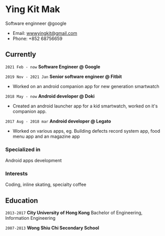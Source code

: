 
# Ying Kit Mak
Software enginneer @google
- Email: wwwyingkit@gmail.com
- Phone: +852 68756659

## Currently
`2021 Feb - now`
__Software Engineer @ Google__

`2019 Nov - 2021 Jan`
__Senior software engineer @ Fitbit__
- Worked on an android companion app for new generation smartwatch

`2018 May - now`
__Android developer @ Doki__
- Created an android launcher app for a kid smartwatch, worked on it's companion app.

`2017 Aug - 2018 mar`
__Android developer @ Legato__ 
- Worked on various apps, eg. Building defects record system app, food menu app and an magazine app

### Specialized in
Android apps development

### Interests
Coding, inline skating, specialty coffee


## Education

`2013-2017`
__City University of Hong Kong__
Bachelor of Engineering, Information Engineering

`2007-2013`
__Wong Shiu Chi Secondary School__


<!-- ### Footer

Last updated: Feb 2021 -->


